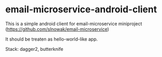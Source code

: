 # email-microservice-android-client
This is a simple android client for email-microservice miniproject (https://github.com/slnowak/email-microservice)

It should be treaten as hello-world-like app.

Stack:
dagger2, butterknife

